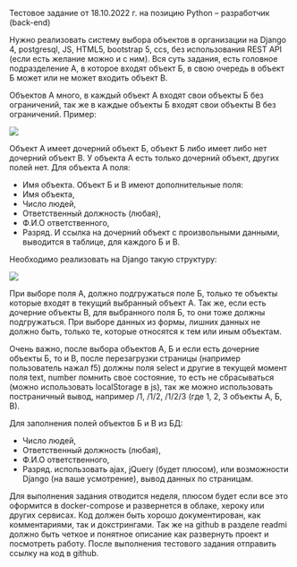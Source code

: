 Тестовое задание от 18.10.2022 г. на позицию Python – разработчик (back-end)

Нужно реализовать систему выбора объектов в организации на Django 4, postgresql, JS, HTML5, bootstrap 5, ccs, без использования REST API (если есть желание можно и с ним). Вся суть задания, есть головное подразделение А, в которое входят объект Б, в свою очередь в объект Б может или не может входить объект В.

Объектов А много, в каждый объект А входят свои объекты Б без ограничений, так же в каждые объекты Б входят свои объекты В без ограничений.
Пример:

<img src="img_task/table.png"/>


Объект А имеет дочерний объект Б, объект Б либо имеет либо нет дочерний объект В.
У объекта А есть только дочерний объект, других полей нет. 
Для объекта А поля:
- Имя объекта.
Объект Б и В имеют дополнительные поля:
- Имя объекта,
- Число людей, 
- Ответственный должность (любая),
- Ф.И.О ответственного,
- Разряд.
И ссылка на дочерний объект с произвольными данными, выводится в таблице, для каждого Б и В. 

Необходимо реализовать на Django такую структуру:

<img src="img_task/form.png"/>

При выборе поля А, должно подгружаться поле Б, только те объекты которые входят в текущий выбранный объект А. Так же, если есть дочерние объекты В, для выбранного поля Б, то они тоже должны подгружаться. При выборе данных из формы, лишних данных не должно быть, только те, которые относятся к тем или иным объектам.

Очень важно, после выбора объектов А, Б и если есть дочерние объекты Б, то и В, после перезагрузки страницы (например пользователь нажал f5) должны поля select и другие в текущей момент поля text, number помнить свое состояние, то есть не сбрасываться (можно использовать localStorage в js), так же можно использовать постраничный вывод, например /1, /1/2, /1/2/3 (где 1, 2, 3 объекты А, Б, В). 

Для заполнения полей объектов Б и В из БД:
- Число людей, 
- Ответственный должность (любая),
- Ф.И.О ответственного,
- Разряд.
использовать ajax, jQuery (будет плюсом), или возможности Django (на ваше усмотрение), вывод данных по страницам.

Для выполнения задания отводится неделя, плюсом будет если все это оформится в docker-compose и развернется в облаке, хероку или других сервисах. Код должен быть хорошо документирован, как комментариями, так и докстрингами. Так же на github в разделе readmi должно быть четкое и понятное описание как развернуть проект и посмотреть работу. После выполнения тестового задания отправить ссылку на код в github.
